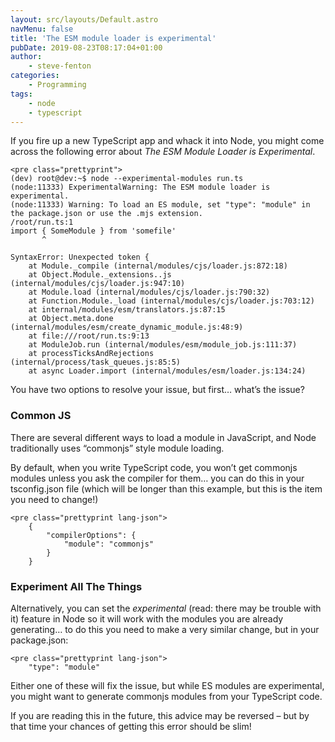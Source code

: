 ```yaml
---
layout: src/layouts/Default.astro
navMenu: false
title: 'The ESM module loader is experimental'
pubDate: 2019-08-23T08:17:04+01:00
author:
    - steve-fenton
categories:
    - Programming
tags:
    - node
    - typescript
---
```


If you fire up a new TypeScript app and whack it into Node, you might come across the following error about *The ESM Module Loader is Experimental*.

```
<pre class="prettyprint">
(dev) root@dev:~$ node --experimental-modules run.ts
(node:11333) ExperimentalWarning: The ESM module loader is experimental.
(node:11333) Warning: To load an ES module, set "type": "module" in the package.json or use the .mjs extension.
/root/run.ts:1
import { SomeModule } from 'somefile'
       ^

SyntaxError: Unexpected token {
    at Module._compile (internal/modules/cjs/loader.js:872:18)
    at Object.Module._extensions..js (internal/modules/cjs/loader.js:947:10)
    at Module.load (internal/modules/cjs/loader.js:790:32)
    at Function.Module._load (internal/modules/cjs/loader.js:703:12)
    at internal/modules/esm/translators.js:87:15
    at Object.meta.done (internal/modules/esm/create_dynamic_module.js:48:9)
    at file:///root/run.ts:9:13
    at ModuleJob.run (internal/modules/esm/module_job.js:111:37)
    at processTicksAndRejections (internal/process/task_queues.js:85:5)
    at async Loader.import (internal/modules/esm/loader.js:134:24)
```

You have two options to resolve your issue, but first… what’s the issue?

### Common JS

There are several different ways to load a module in JavaScript, and Node traditionally uses “commonjs” style module loading.

By default, when you write TypeScript code, you won’t get commonjs modules unless you ask the compiler for them… you can do this in your tsconfig.json file (which will be longer than this example, but this is the item you need to change!)

```
<pre class="prettyprint lang-json">
    {
        "compilerOptions": {
            "module": "commonjs"
        }
    }
```

### Experiment All The Things

Alternatively, you can set the *experimental* (read: there may be trouble with it) feature in Node so it will work with the modules you are already generating… to do this you need to make a very similar change, but in your package.json:

```
<pre class="prettyprint lang-json">
    "type": "module"
```

Either one of these will fix the issue, but while ES modules are experimental, you might want to generate commonjs modules from your TypeScript code.

If you are reading this in the future, this advice may be reversed – but by that time your chances of getting this error should be slim!